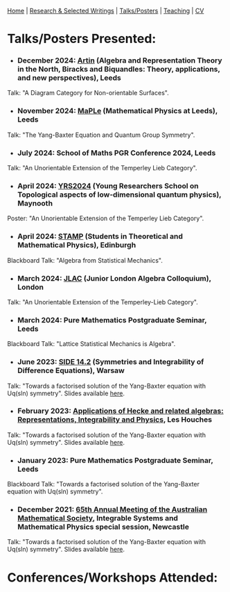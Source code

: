 [Home](https://benjimorris.github.io/)  |  [Research & Selected Writings](https://benjimorris.github.io/research.html)  |  [Talks/Posters](https://benjimorris.github.io/talks.html)  |  [Teaching](https://benjimorris.github.io/teaching.html) | [CV](https://benjimorris.github.io/CV.html)

# Talks/Posters Presented:


- ### December 2024: [Artin](https://conferences.leeds.ac.uk/artin/) (Algebra and Representation Theory in the North, Biracks and Biquandles: Theory, applications, and new perspectives), Leeds
Talk: "A Diagram Category for Non-orientable Surfaces". 
- ### November 2024: [MaPLe](https://anupanand.space/maple/) (Mathematical Physics at Leeds), Leeds
Talk: "The Yang-Baxter Equation and Quantum Group Symmetry". 
- ### July 2024: School of Maths PGR Conference 2024, Leeds
Talk: "An Unorientable Extension of the Temperley Lieb Category". 
- ### April 2024: [YRS2024](https://sites.google.com/view/yrs-topo-lowdim) (Young Researchers School on Topological aspects of low-dimensional quantum physics), Maynooth
Poster: "An Unorientable Extension of the Temperley Lieb Category". 
- ### April 2024: [STAMP](https://higgs.ph.ed.ac.uk/events/stamp/) (Students in Theoretical and Mathematical Physics), Edinburgh
Blackboard Talk: "Algebra from Statistical Mechanics".
- ### March 2024: [JLAC](https://www.imperial.ac.uk/pure-mathematics/seminars/junior-london-algebra-colloquium/) (Junior London Algebra Colloquium), London
Talk: "An Unorientable Extension of the Temperley-Lieb Category". 
- ### March 2024: Pure Mathematics Postgraduate Seminar, Leeds
Blackboard Talk: "Lattice Statistical Mechanics is Algebra".
- ### June 2023: [SIDE 14.2](http://indico.fuw.edu.pl/conferenceDisplay.py?ovw=True&confId=67) (Symmetries and Integrability of Difference Equations), Warsaw
Talk: "Towards a factorised solution of the Yang-Baxter equation with Uq(sln) symmetry". Slides available [here](/documents/side_talk.pdf).
- ### February 2023: [Applications of Hecke and related algebras: Representations, Integrability and Physics](https://indico.math.cnrs.fr/event/6037/), Les Houches
Talk: "Towards a factorised solution of the Yang-Baxter equation with Uq(sln) symmetry". Slides available [here](/documents/talk.pdf).
- ### January 2023: Pure Mathematics Postgraduate Seminar, Leeds
Blackboard Talk: "Towards a factorised solution of the Yang-Baxter equation with Uq(sln) symmetry".
- ### December 2021: [65th Annual Meeting of the Australian Mathematical Society](https://carmamaths.org/meetings/austms2021/#page=about), Integrable Systems and Mathematical Physics special session, Newcastle
Talk: "Towards a factorised solution of the Yang-Baxter equation with Uq(sln) symmetry". Slides available [here](/documents/AustMS2021_Pres.pdf).


# Conferences/Workshops Attended:

